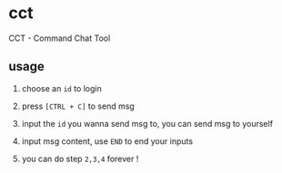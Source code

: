 # cct
CCT - Command Chat Tool

## usage
1. choose an `id` to login

2. press `[CTRL + C]` to send msg

3. input the `id` you wanna send msg to, you can send msg to yourself

4. input msg content, use `END` to end your inputs

5. you can do step `2,3,4` forever !


